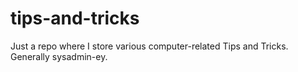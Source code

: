tips-and-tricks
===============

Just a repo where I store various computer-related Tips and Tricks.  Generally sysadmin-ey.
